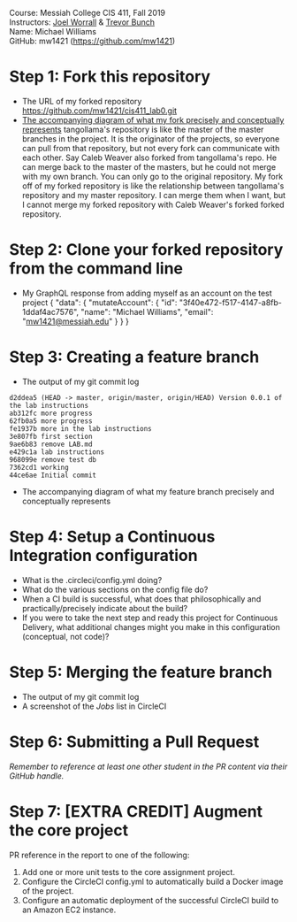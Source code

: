 Course: Messiah College CIS 411, Fall 2019 <br>
Instructors: [Joel Worrall](https://github.com/tangollama) & [Trevor Bunch](https://github.com/trevordbunch)<br>
Name: Michael Williams <br>
GitHub: mw1421 (https://github.com/mw1421)

# Step 1: Fork this repository
- The URL of my forked repository
    https://github.com/mw1421/cis411_lab0.git
- [The accompanying diagram of what my fork precisely and conceptually represents](https://docs.google.com/drawings/d/1Bzt8FWsGmBR3BQx8DZTcdofMr4r-zwmvKyvC2-N595A/edit?usp=sharing)
    tangollama's repository is like the master of the master branches in the project. 
    It is the originator of the projects, so everyone can pull from that repository,
    but not every fork can communicate with each other. Say Caleb Weaver also forked
    from tangollama's repo. He can merge back to the master of the masters, but he 
    could not merge with my own branch. You can only go to the original repository. 
    My fork off of my forked repository is like the relationship between tangollama's
    repository and my master repository. I can merge them when I want, but I cannot 
    merge my forked repository with Caleb Weaver's forked forked repository. 
# Step 2: Clone your forked repository from the command line
- My GraphQL response from adding myself as an account on the test project
{
  "data": {
    "mutateAccount": {
      "id": "3f40e472-f517-4147-a8fb-1ddaf4ac7576",
      "name": "Michael Williams",
      "email": "mw1421@messiah.edu"
    }
  }
}

# Step 3: Creating a feature branch
- The output of my git commit log
```
d2ddea5 (HEAD -> master, origin/master, origin/HEAD) Version 0.0.1 of the lab instructions
ab312fc more progress
62fb0a5 more progress
fe1937b more in the lab instructions
3e807fb first section
9ae6b83 remove LAB.md
e429c1a lab instructions
968099e remove test db
7362cd1 working
44ce6ae Initial commit
```
- The accompanying diagram of what my feature branch precisely and conceptually represents

# Step 4: Setup a Continuous Integration configuration
- What is the .circleci/config.yml doing?
- What do the various sections on the config file do?
- When a CI build is successful, what does that philosophically and practically/precisely indicate about the build?
- If you were to take the next step and ready this project for Continuous Delivery, what additional changes might you make in this configuration (conceptual, not code)?

# Step 5: Merging the feature branch
* The output of my git commit log
* A screenshot of the _Jobs_ list in CircleCI

# Step 6: Submitting a Pull Request
_Remember to reference at least one other student in the PR content via their GitHub handle._

# Step 7: [EXTRA CREDIT] Augment the core project
PR reference in the report to one of the following:
1. Add one or more unit tests to the core assignment project. 
2. Configure the CircleCI config.yml to automatically build a Docker image of the project.
3. Configure an automatic deployment of the successful CircleCI build to an Amazon EC2 instance.

